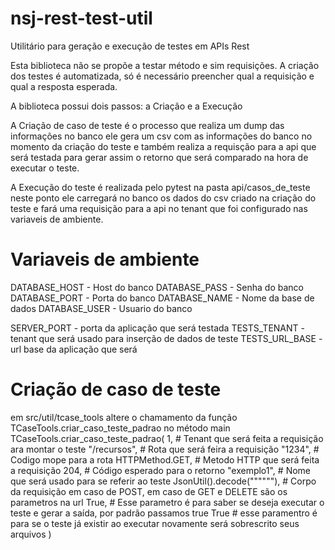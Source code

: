 # nsj-rest-test-util
Utilitário para geração e execução de testes em APIs Rest

Esta biblioteca não se propõe a testar método e sim requisições.
A criação dos testes é automatizada, só é necessário preencher qual a requisição e qual a resposta esperada.

A biblioteca possui dois passos: a Criação e a Execução

A Criação de caso de teste é o processo que realiza um dump das informações no banco ele gera um csv com as informações do banco no momento da criação do teste e também realiza a requisção para a api que será testada para gerar assim o retorno que será comparado na hora de executar o teste.

A Execução do teste é realizada pelo pytest na pasta api/casos_de_teste
neste ponto ele carregará no banco os dados do csv criado na criação do teste e fará uma requisição para a api no tenant que foi configurado nas variaveis de ambiente.

# Variaveis de ambiente

DATABASE_HOST - Host do banco 
DATABASE_PASS - Senha do banco
DATABASE_PORT - Porta do banco
DATABASE_NAME - Nome da base de dados
DATABASE_USER - Usuario do banco

SERVER_PORT - porta da aplicação que será testada
TESTS_TENANT - tenant que será usado para inserção de dados de teste
TESTS_URL_BASE - url base da aplicação que será 


# Criação de caso de teste




    
 em src/util/tcase_tools altere o chamamento da função TCaseTools.criar_caso_teste_padrao no método main
     TCaseTools.criar_caso_teste_padrao(
        1,                          # Tenant que será feita a requisição ara montar o teste
        "/recursos",                # Rota que será feira a requisição
        "1234",                     # Codigo mope para a rota
        HTTPMethod.GET,             # Metodo HTTP que será feita a requisição
        204,                        # Código esperado para o retorno
        "exemplo1",                 # Nome que será usado para se referir ao teste
        JsonUtil().decode(""""""),  # Corpo da requisição em caso de POST, em caso de GET e DELETE são os parametros na url
        True,                       # Esse parametro é para saber se deseja executar o teste e gerar a saída, por 
                                    padrão passamos true
        True                        # esse paramentro é para se o teste já existir ao executar novamente será sobrescrito
                                    seus arquivos
    )